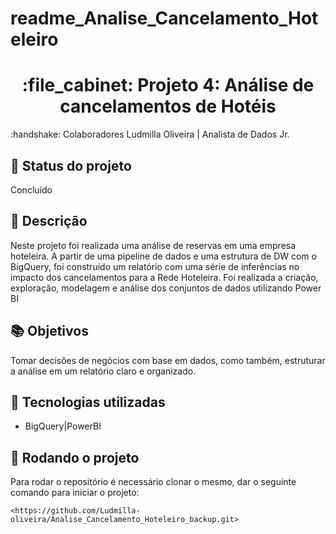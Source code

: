 # readme_Analise_Cancelamento_Hoteleiro
<h1 align="center">:file_cabinet: Projeto 4: Análise de cancelamentos de Hotéis</h1>
 :handshake: Colaboradores
</b>  Ludmilla Oliveira | Analista de Dados Jr.

## :dart: Status do projeto
</b> Concluído

## :memo: Descrição

Neste projeto foi realizada uma análise de reservas em uma empresa hoteleira. A partir de uma pipeline de dados e uma estrutura de DW com o BigQuery, foi construído um relatório com uma série de inferências no impacto dos cancelamentos para a Rede Hoteleira. Foi realizada a criação, exploração, modelagem e análise dos conjuntos de dados utilizando Power BI


## :books: Objetivos 
</b> Tomar decisões de negócios com base em dados, como também, estruturar a análise em um relatório claro e organizado.

## :wrench: Tecnologias utilizadas
* BigQuery|PowerBI

## :rocket: Rodando o projeto
Para rodar o repositório é necessário clonar o mesmo, dar o seguinte comando para iniciar o projeto:
```
<https://github.com/Ludmilla-oliveira/Analise_Cancelamento_Hoteleiro_backup.git>


